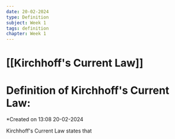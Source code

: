 ```yaml
---
date: 20-02-2024
type: Definition
subject: Week 1
tags: definition
chapter: Week 1
---
```

# [[Kirchhoff's Current Law]]

# Definition of Kirchhoff's Current Law:
*Created on 13:08 20-02-2024

Kirchhoff's Current Law states that
